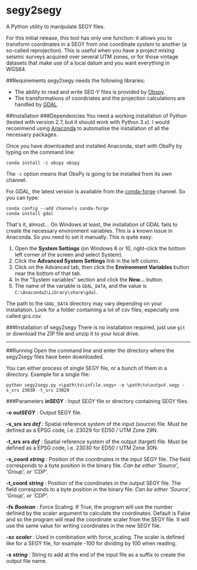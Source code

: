 # segy2segy
A Python utility to manipulate SEGY files.

For this initial release, this tool has only one function: it allows you to transform coordinates in a SEGY from one coordinate system to another (a so-called reprojection). This is useful when you have a project mixing seismic surveys acquired over several UTM zones, or for those vintage datasets that make use of a local datum and you want everything in WGS84.

##Requirements
segy2segy needs the following libraries:
  - The ability to read and write SEG-Y files is provided by [Obspy](http://docs.obspy.org). 
  - The transformations of coordinates and the projection calculations are handled by [GDAL](http://www.gdal.org/).

##Installation
###Dependencies
You need a working installation of Python (tested with version 2.7, but it should work with Python 3.x). I would recommend using [Anaconda](https://www.continuum.io/downloads) to automatise the installation of all the necessary packages. 

Once you have downloaded and installed Anaconda, start with ObsPy by typing on the command line:

    conda install -c obspy obspy

The `-c` option means that ObsPy is going to be installed from its own channel.

For GDAL, the latest version is available from the [conda-forge](https://conda-forge.github.io/) channel. So you can type:

    conda config --add channels conda-forge 
    conda install gdal

That's it, almost... On Windows at least, the installation of GDAL fails to create the necessary environment variables. This is a known issue in Anaconda. So you need to set it manually. This is quite easy:

  1. Open the **System Settings** (on Windows 8 or 10, right-click the bottom left corner of the screen and select System).
  2. Click the **Advanced System Settings** link in the left column.
  3. Click on the Advanced tab, then click the **Environment Variables** button near the bottom of that tab.
  4. In the "System variables" section and click the **New...** button. 
  5. The name of the variable is `GDAL_DATA`, and the value is `C:\Anaconda2\Library\share\gdal`.

The path to the `GDAL_DATA` directory may vary depending on your installation. Look for a folder containing a lot of csv files, especially one called gcs.csv.

###Installation of segy2segy
There is no installation required, just use `git` or download the ZIP file and unzip it to your local drive. 

----------

##Running
Open the command line and enter the directory where the segy2segy files have been downloaded.

You can either process of single SEGY file, or a bunch of them in a directory. Example for a single file:

    python segy2segy.py <\path\to\infile.segy> -o \path\to\output.segy -s_srs 23030 -t_srs 23029

###Parameters
  **inSEGY** : Input SEGY file or directory containing SEGY files.
    
  **-o** ***outSEGY*** : Output SEGY file.
    
  **-s_srs** ***srs def*** : Spatial reference system of the input (source) file. Must be defined as
    a EPSG code, i.e. 23029 for ED50 / UTM Zone 29N.
    
  **-t_srs** ***srs def*** : Spatial reference system of the output (target) file. Must be defined
    as a EPSG code, i.e. 23030 for ED50 / UTM Zone 30N.
    
  **-s_coord** ***string*** : Position of the coordinates in the input SEGY file. The field corresponds 
    to a byte position in the binary file. *Can be either 'Source', 'Group', or 'CDP'*.
    
  **-t_coord** ***string*** : Position of the coordinates in the output SEGY file. The field corresponds
    to a byte position in the binary file. *Can be either 'Source', 'Group', or 'CDP'*.
    
  **-fs** ***Boolean*** : Force Scaling. If True, the program will use the number defined by the scaler argument to calculate the coordinates. Default is False and so the program will read the coordinate scaler from the SEGY file. It will use the same value for writing coordinates in the new SEGY file.
    
  **-sc** ***scaler*** : Used in combination with force_scaling. The scaler is defined like for a SEGY file, for example -100 for dividing by 100 when reading.
  
  **-s** ***string*** : String to add at the end of the input file as a suffix to create the output file name.






